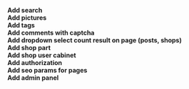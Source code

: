 **Add search**<br>
**Add pictures**<br>
**Add tags**<br>
**Add comments with captcha**<br>
**Add dropdown select count result on page (posts, shops)**<br>
**Add shop part**<br>
**Add shop user cabinet**<br>
**Add authorization**<br>
**Add seo params for pages**<br>
**Add admin panel**<br>
